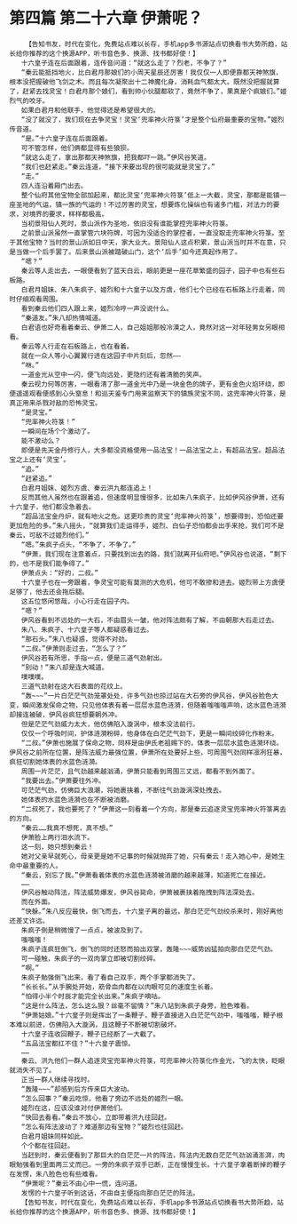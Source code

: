 # 第四篇 第二十六章 伊萧呢？
        【告知书友，时代在变化，免费站点难以长存，手机app多书源站点切换看书大势所趋，站长给你推荐的这个换源APP，听书音色多、换源、找书都好使！】
       十六皇子连在后面跟着，连传音问道：“就这么走了？烈老，不争了？”
       “秦云能抵挡地火，比白君月那娘们的小周天星辰还厉害！我仅仅一人即便靠都天神煞旗，根本没把握破他飞剑之术。而且每次凝聚出十二神魔化身，消耗血气都太大。既然没把握就算了，赶紧去找灵宝！白君月那个娘们，看到帅小伙腿都软了，竟然不争了，果真是个疯娘们。”姬烈气的咬牙。
       如果白君月和他联手，他觉得还是希望很大的。
       “没了就没了，我们现在去争灵宝！灵宝‘兜率神火符箓’才是整个仙府最重要的宝物。”姬烈传音道。
       “是。”十六皇子连在后面跟着。
       可不管怎样，他们俩都显得有些狼狈。
       “就这么走了，拿出那都天神煞旗，把我都吓一跳。”伊风谷笑道。
       “我们也赶紧走。”秦云连道，“接下来要出现的很可能就是灵宝了。”
       “走。”
       四人连沿着殿门出去。
       整个仙府其他宝物全部加起来，都比灵宝‘兜率神火符箓’低上一大截，灵宝，那都是能镇一座圣地的气运，镇一族的气运的！不过厉害的灵宝，想要炼化操纵也有诸多门槛，对法力的要求，对境界的要求，样样都极高。
       当初景阳仙人死时，景山派作为圣地，依旧没有谁能掌控兜率神火符箓。
       之前景山派虽然一直掌管六块符牌，可因为没适合的掌控者，一直没取走兜率神火符箓。至于其他宝物？当时的景山派如日中天，家大业大。景阳仙人这点积累，景山派当时并不在意，只是当做一个后手罢了。后来景山派被踏破山门，这个‘后手’如今还真起作用了。
       “嗯？”
       秦云等人走出去，一眼便看到了蓝天白云，眼前更是一座花草繁盛的园子，园子中也有些石板路。
       白君月姐妹、朱八朱疯子、姬烈和十六皇子以及方虞，他们七个已经在石板路上行走着，同时仔细观看周围。
       看到秦云他们四人跟上来，姬烈冷哼一声没说什么。
       “秦道友。”朱八却热情喊道。
       白君语也好奇看着秦云、伊萧二人，自己姐姐那般冷漠之人，竟然对这一对年轻男女另眼相看。
       秦云等人行走在石板路上，也在看着。
       就在一众人等小心翼翼行进在这园子中片刻后，忽然——
       “咻。”
       一道金光从空中一闪，便飞向远处，更隐约还有着清脆的笑声。
       秦云视力何等厉害，一眼看清了那一道金光中乃是一块金色的牌子，更有金色火焰环绕，即便遥遥观看便感到心头窒息！和巡天鉴专门用来监察天下的镇族灵宝不同，这兜率神火符箓，是真正用来杀戮对敌的恐怖灵宝。
       “是灵宝。”
       “兜率神火符箓！”
       一瞬间在场个个激动了。
       能不激动么？
       即便是先天金丹修行人，大多都没资格使用一品法宝！一品法宝之上，有超品法宝。超品法宝之上还有‘灵宝’。
       “追。”
       “赶紧追。”
       白君月姐妹、姬烈方虞、秦云洪九都连追上！
       反而其他人虽然也在跟着追，但速度明显慢很多，比如朱八朱疯子，比如伊风谷伊萧，还有十六皇子，他们都没急着去。
       “超品法宝金丹炉，就有地火之危。这更珍贵的灵宝‘兜率神火符箓’，想要得到，恐怕还要更加危险的多。”朱八摇头，“就算我们走运得手，姬烈、白仙子恐怕都会出手来抢，我们可不是秦云，可敌不过姬烈他们。”
       “嗯。”朱疯子点头，“不争了，不争了。”
       “伊萧，我们现在注意着点，只要找到出去的路，我们就离开仙府吧。”伊风谷也说道，“剩下的，也不是我们能争得了。”
       伊萧点头：“好的，二叔。”
       十六皇子也在一旁跟着，争灵宝可能有莫测的大危机，他可不敢掺和进去。姬烈带上方虞便足够了，他去还会拖后腿。
       这五位悠闲悠哉，小心行走在园子内。
       “嗯？”
       伊风谷看到不远处的一大石，不由眉头一皱，他对阵法颇有了解，不由朝那大石走过去。
       朱八、朱疯子、十六皇子等人都疑惑看过去。
       “那石头。”朱八也疑惑，觉得不对劲。
       “二叔。”伊萧则走过去，“怎么了？”
       伊风谷若有所思，手指一点，便是三道气劲射出。
       “别动！”朱八却是连大喊道。
       噗噗噗。
       三道气劲射在这大石表面的花纹上。
       “轰~~~”一片白茫茫气劲笼罩处处，许多气劲也掠过站在大石旁的伊风谷，伊风谷脸色大变，瞬间激发保命之物，只见他体表有着一层层水蓝色涟漪，但随着嗤嗤嗤声响，这水蓝色涟漪却接连被破，伊风谷疯狂想要朝外冲。
       但是茫茫气劲威力太大，他仿佛陷入漩涡中，根本没法前行。
       仅仅一个呼吸时间，护体涟漪粉碎，他身体在白茫茫气劲下，更是一瞬间绞碎化作粉末。
       “二叔。”伊萧也施展了保命之物，同样是由伊氏老祖赐下的，体表一层层水蓝色涟漪环绕。伊风谷之前所在位置，是阵法威力最强位置，伊萧所在处要好上些，可周围气劲同样凛冽狂暴，疯狂切割她体表的水蓝色涟漪。
       周围一片茫茫，且气劲越来越汹涌，伊萧只能看到周围三丈远，都看不到外面了。
       “我要出去。”伊萧要往外冲。
       可茫茫气劲，仿佛巨大浪潮，将她裹挟着，不断往气劲漩涡深处拽去。
       她体表的水蓝色涟漪也在不断被消磨。
       “二叔死了，我也要死了？”伊萧这一刻看着一个方向，那是秦云追逐灵宝兜率神火符箓离去的方向。
       “秦云……我真不想死，真不想。”
       伊萧脸上两行泪水流下。
       这一刻，她只想到秦云！
       她对父亲早就死心，母亲更是她不记事的时候就抛弃了她，只有秦云！走入她心中，是她生命中最重要的人。
       “秦云，别忘了我。”伊萧看着体表的水蓝色涟漪被消磨的越来越薄，知道死亡在接近。
       ……
       伊风谷触动阵法，阵法威势爆发，伊风谷毙命，伊萧被裹挟着拖拽到阵法深处去。
       而在外面。
       “快躲。”朱八反应最快，倒飞而去，十六皇子离的最远，那白茫茫气劲绞杀来时，刚好离他还差丈许远。
       朱疯子倒是稍微慢了一点点，被波及到了。
       嗤嗤嗤！
       朱疯子连疯狂倒飞，倒飞的同时还怒而拍出双掌，轰隆~~~威势凶猛拍向那白茫茫气劲。
       可一碰触，朱疯子的一双肉掌立即被切割绞碎。
       “啊。”
       朱疯子勉强倒飞出来，看了看自己双手，两个手掌都消失了。
       “长长长。”从手腕处开始，筋骨血肉都在以肉眼可见的速度生长着。
       “怕得小半个时辰才能完全长出来。”朱疯子嘀咕。
       “这是什么阵法，怎么这么狠？丝毫不留情？”朱八站到朱疯子身旁，脸色难看。
       “伊萧姑娘。”十六皇子则是挥出了一条鞭子，鞭子直接进入白茫茫气劲中，嗤嗤嗤，鞭子根本难以前进，仿佛陷入大漩涡，且这鞭子不断被切割破坏。
       十六皇子连收回鞭子，鞭子已经断了一大截了。
       “五品法宝都扛不住？”十六皇子震惊。
       ……
       秦云、洪九他们一群人追逐灵宝兜率神火符箓，可兜率神火符箓化作金光，飞的太快，眨眼就消失不见了。
       正当一群人继续寻找时。
       “轰隆~~~”却感到后方传来巨大波动。
       “怎么回事？”秦云吃惊，他看了旁边不远处的姬烈一眼。
       姬烈在这，应该没谁对付伊萧他们。
       “快回去看看。”秦云不放心，立即带着洪九往回赶。
       “怎么有阵法波动了？难道那边有宝物？”姬烈也往回赶。
       白君月姐妹同样如此。
       个个都在往回赶。
       当赶到时，秦云便看到了那巨大的白茫茫一片的阵法，阵法内无数白茫茫气劲汹涌澎湃，肉眼勉强看到里面两三丈而已。一旁的朱疯子双手已断，正在慢慢生长。十六皇子拿着断掉的鞭子在发愣，朱八脸色也有些难看。
       “伊萧呢？”秦云不由心中一慌，连问道。
       发愣的十六皇子听到这话，不由自主便指向那白茫茫的阵法。
       【告知书友，时代在变化，免费站点难以长存，手机app多书源站点切换看书大势所趋，站长给你推荐的这个换源APP，听书音色多、换源、找书都好使！】
